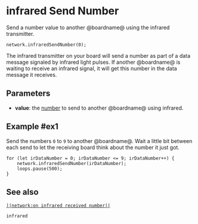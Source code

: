 # infrared Send Number

Send a number value to another @boardname@ using the infrared transmitter.

```sig
network.infraredSendNumber(0);
```

The infrared transmitter on your board will send a number as part of a data message signaled by infrared light pulses. If another @boardname@ is waiting to receive an infrared signal, it will get this number in the data message it receives.

## Parameters

* **value**: the [number](types/number) to send to another @boardname@ using infrared.

## Example #ex1

Send the numbers `0` to `9` to another @boardname@. Wait a little bit between each send to let the
receiving board think about the number it just got.

```blocks
for (let irDataNumber = 0; irDataNumber <= 9; irDataNumber++) {
    network.infraredSendNumber(irDataNumber);
    loops.pause(500);
}
```

## See also

[``||network:on infrared received number||``](/reference/network/on-infrared-received-number)

```package
infrared
```
